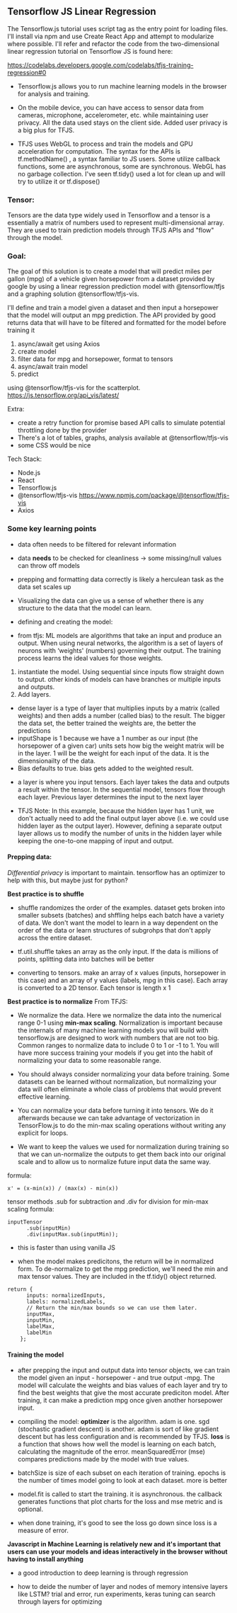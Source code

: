 ## Tensorflow JS Linear Regression

The Tensorflow.js tutorial uses script tag as the entry point for loading files. I'll install via npm and use Create React App and attempt to modularize where possible.
I'll refer and refactor the code from the two-dimensional linear regression tutorial on Tensorflow JS is found here:

https://codelabs.developers.google.com/codelabs/tfjs-training-regression#0

- Tensorflow.js allows you to run machine learning models in the browser for analysis and training.
- On the mobile device, you can have access to sensor data from cameras, microphone, accelerometer, etc. while maintaining user privacy. All the data used stays on the client side. Added user privacy is a big plus for TFJS.

- TFJS uses WebGL to process and train the models and GPU acceleration for computation. The syntax for the APIs is tf.methodName() , a syntax familiar to JS users. Some utilize callback functions, some are asynchronous, some are synchronous. WebGL has no garbage collection. I've seen tf.tidy() used a lot for clean up and will try to utilize it or tf.dispose()

### Tensor:

Tensors are the data type widely used in Tensorflow and a tensor is a essentially a matrix of numbers used to represent multi-dimensional array. They are used to train prediction models through TFJS APIs and "flow" through the model.

### Goal:

The goal of this solution is to create a model that will predict miles per gallon (mpg) of a vehicle given horsepower from a dataset provided by google by using a linear regression prediction model with @tensorflow/tfjs and a graphing solution @tensorflow/tfjs-vis.

I'll define and train a model given a dataset and then input a horsepower that the model will output an mpg prediction. The API provided by good returns data that will have to be filtered and formatted for the model before training it

1. async/await get using Axios
2. create model
3. filter data for mpg and horsepower, format to tensors
4. async/await train model
5. predict

using @tensorflow/tfjs-vis for the scatterplot.
https://js.tensorflow.org/api_vis/latest/

Extra:

- create a retry function for promise based API calls to simulate potential throttling done by the provider
- There's a lot of tables, graphs, analysis available at @tensorflow/tfjs-vis
- some CSS would be nice

Tech Stack:

- Node.js
- React
- Tensorflow.js
- @tensorflow/tfjs-vis https://www.npmjs.com/package/@tensorflow/tfjs-vis
- Axios

### Some key learning points

- data often needs to be filtered for relevant information
- data **needs** to be checked for cleanliness -> some missing/null values can throw off models
- prepping and formatting data correctly is likely a herculean task as the data set scales up

- Visualizing the data can give us a sense of whether there is any structure to the data that the model can learn.

- defining and creating the model:
- from tfjs: ML models are algorithms that take an input and produce an output. When using neural networks, the algorithm is a set of layers of neurons with ‘weights' (numbers) governing their output. The training process learns the ideal values for those weights.

1. instantiate the model. Using sequential since inputs flow straight down to output. other kinds of models can have branches or multiple inputs and outputs.
2. Add layers.

- dense layer is a type of layer that multiplies inputs by a matrix (called weights) and then adds a number (called bias) to the result. The bigger the data set, the better trained the weights are, the better the predictions
- inputShape is 1 because we have a 1 number as our input (the horsepower of a given car) units sets how big the weight matrix will be in the layer. 1 will be the weight for each input of the data. It is the dimensionailty of the data.
- Bias defaults to true. bias gets added to the weighted result.

* a layer is where you input tensors. Each layer takes the data and outputs a result within the tensor. In the sequential model, tensors flow through each layer. Previous layer determines the input to the next layer

* TFJS Note: In this example, because the hidden layer has 1 unit, we don't actually need to add the final output layer above (i.e. we could use hidden layer as the output layer). However, defining a separate output layer allows us to modify the number of units in the hidden layer while keeping the one-to-one mapping of input and output.

#### Prepping data:

_Differential privacy_ is important to maintain. tensorflow has an optimizer to help with this, but maybe just for python?

**Best practice is to shuffle**

- shuffle randomizes the order of the examples. dataset gets broken into smaller subsets (batches) and shffling helps each batch have a variety of data. We don't want the model to learn in a way dependent on the order of the data or learn structures of subgrohps that don't apply across the entire dataset.

- tf.util.shuffle takes an array as the only input. If the data is millions of points, splitting data into batches will be better

- converting to tensors. make an array of x values (inputs, horsepower in this case) and an array of y values (labels, mpg in this case). Each array is converted to a 2D tensor. Each tensor is length x 1

**Best practice is to normalize**
From TFJS:

- We normalize the data. Here we normalize the data into the numerical range 0-1 using **min-max scaling**. Normalization is important because the internals of many machine learning models you will build with tensorflow.js are designed to work with numbers that are not too big. Common ranges to normalize data to include 0 to 1 or -1 to 1. You will have more success training your models if you get into the habit of normalizing your data to some reasonable range.

- You should always consider normalizing your data before training. Some datasets can be learned without normalization, but normalizing your data will often eliminate a whole class of problems that would prevent effective learning.

- You can normalize your data before turning it into tensors. We do it afterwards because we can take advantage of vectorization in TensorFlow.js to do the min-max scaling operations without writing any explicit for loops.

- We want to keep the values we used for normalization during training so that we can un-normalize the outputs to get them back into our original scale and to allow us to normalize future input data the same way.

formula:
```
x' = (x-min(x)) / (max(x) - min(x))
```
tensor methods .sub for subtraction and .div for division for min-max scaling formula:
```
inputTensor
      .sub(inputMin)
      .div(inputMax.sub(inputMin));
```
* this is faster than using vanilla JS

- when the model makes predicitons, the return will be in normalized form. To de-normalize to get the mpg prediction, we'll need the min and max tensor values. They are included in the tf.tidy() object returned.

```
return {
      inputs: normalizedInputs,
      labels: normalizedLabels,
      // Return the min/max bounds so we can use them later.
      inputMax,
      inputMin,
      labelMax,
      labelMin
    };
```


#### Training the model
- after prepping the input and output data into tensor objects, we can train the model given an input - horsepower - and true output -mpg. The model will calculate the weights and bias values of each layer and try to find the best weights that give the most accurate prediciton model. After training, it can make a prediction mpg once given another horsepower input.

- compiling the model: **optimizer** is the algorithm. adam is one. sgd (stochastic gradient descent) is another. adam is sort of like gradient descent but has less configuration and is recommended by TFJS. **loss** is a function that shows how well the model is learning on each batch, calculating the magnitude of the error. meanSquaredError (mse) compares predictions made by the model with true values.

- batchSize is size of each subset on each iteration of training.  epochs is the number of times model going to look at each dataset. more is better

- model.fit is called to start the training. it is asynchronous. the callback generates functions that plot charts for the loss and mse metric and is optional. 

- when done training, it's good to see the loss go down since loss is a measure of error.



**Javascript in Machine Learning is relatively new and it's important that users can use your models and ideas interactively in the browser without having to install anything**

* a good introduction to deep learning is through regression

- how to deide the number of layer and nodes of memory intensive layers like LSTM? trial and error, run experiments, keras tuning can search through layers for optimizing
````
